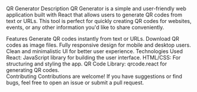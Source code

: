QR Generator
Description
QR Generator is a simple and user-friendly web application built with React that allows users to generate QR codes from text or URLs. This tool is perfect for quickly creating QR codes for websites, events, or any other information you'd like to share conveniently.

Features
Generate QR codes instantly from text or URLs.
Download QR codes as image files.
Fully responsive design for mobile and desktop users.
Clean and minimalistic UI for better user experience.
Technologies Used
React: JavaScript library for building the user interface.
HTML/CSS: For structuring and styling the app.
QR Code Library: qrcode.react for generating QR codes.\
Contributing
Contributions are welcome! If you have suggestions or find bugs, feel free to open an issue or submit a pull request.
